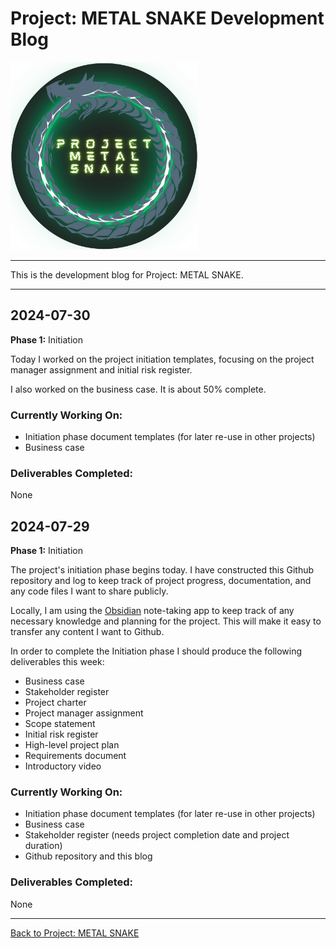 # Project: METAL SNAKE Development Blog  

<img src="../images/Project-METAL-SNAKE-logo.png" alt="Project METAL SNAKE logo" height="300" width="300" />

---

This is the development blog for Project: METAL SNAKE.  

---

## 2024-07-30  

**Phase 1:** Initiation  

Today I worked on the project initiation templates, focusing on the project manager assignment and initial risk register.  

I also worked on the business case. It is about 50% complete.

### Currently Working On:  

- Initiation phase document templates (for later re-use in other projects)  
- Business case  

### Deliverables Completed:  

None

## 2024-07-29  

**Phase 1:** Initiation  

The project's initiation phase begins today. I have constructed this Github repository and log to keep track of project progress, documentation, and any code files I want to share publicly.  

Locally, I am using the [Obsidian](https://obsidian.md) note-taking app to keep track of any necessary knowledge and planning for the project. This will make it easy to transfer any content I want to Github.  

In order to complete the Initiation phase I should produce the following deliverables this week:

- Business case
- Stakeholder register
- Project charter
- Project manager assignment
- Scope statement
- Initial risk register
- High-level project plan
- Requirements document
- Introductory video

### Currently Working On:  

- Initiation phase document templates (for later re-use in other projects)  
- Business case  
- Stakeholder register (needs project completion date and project duration)  
- Github repository and this blog  

### Deliverables Completed:  

None

---

[Back to Project: METAL SNAKE](../README.md)  